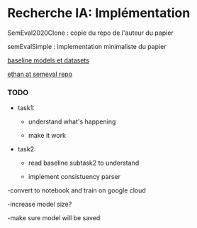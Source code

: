 # Recherche IA: Implémentation

SemEval2020Clone : copie du repo de l'auteur du papier

semEvalSimple : implementation minimaliste du papier

[baseline models et datasets](https://github.com/arielsho/SemEval-2020-Task-5)

[ethan at semeval repo](https://github.com/lenyabloko/SemEval2020)

### TODO

- task1: 
	- understand what's happening
	
	- make it work

- task2:
	- read baseline subtask2 to understand
	
	- implement consistuency parser

-convert to notebook and train on google cloud

-increase model size?

-make sure model will be saved